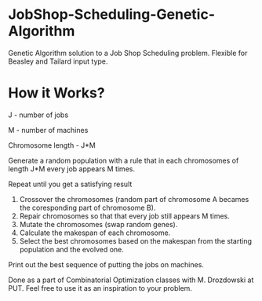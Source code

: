 # JobShop-Scheduling-Genetic-Algorithm

Genetic Algorithm solution to a Job Shop Scheduling problem. Flexible for Beasley and Tailard input type.

# How it Works?

J - number of jobs

M - number of machines

Chromosome length - J*M

Generate a random population with a rule that in each chromosomes of length J*M every job appears M times.

Repeat until you get a satisfying result 
1. Crossover the chromosomes (random part of chromosome A becames the coresponding part of chromosome B).
2. Repair chromosomes so that that every job still appears M times.
3. Mutate the chromosomes (swap random genes).
4. Calculate the makespan of each chromosome. 
5. Select the best chromosomes based on the makespan from the starting population and the evolved one.

Print out the best sequence of putting the jobs on machines.

Done as a part of Combinatorial Optimization classes with M. Drozdowski at PUT. Feel free to use it as an inspiration to your problem.
